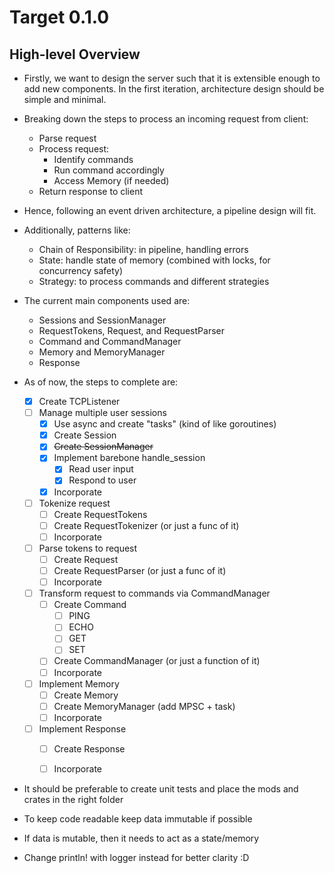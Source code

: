 # Target 0.1.0

## High-level Overview
- Firstly, we want to design the server such that it is extensible enough to add new components. In the first iteration, architecture design should be simple and minimal.
- Breaking down the steps to process an incoming request from client:
  - Parse request
  - Process request:
    - Identify commands
    - Run command accordingly
    - Access Memory (if needed)
  - Return response to client

- Hence, following an event driven architecture, a pipeline design will fit.
- Additionally, patterns like:
  - Chain of Responsibility: in pipeline, handling errors
  - State: handle state of memory (combined with locks, for concurrency safety)
  - Strategy: to process commands and different strategies

- The current main components used are:
  - Sessions and SessionManager
  - RequestTokens, Request, and RequestParser
  - Command and CommandManager
  - Memory and MemoryManager
  - Response

- As of now, the steps to complete are:
  - [x] Create TCPListener
  - [ ] Manage multiple user sessions
    - [x] Use async and create "tasks" (kind of like goroutines) 
    - [x] Create Session
    - [x] ~~Create SessionManager~~
    - [x] Implement barebone handle_session
      - [x] Read user input
      - [x] Respond to user
    - [x] Incorporate
  - [ ] Tokenize request
    - [ ] Create RequestTokens
    - [ ] Create RequestTokenizer (or just a func of it)
    - [ ] Incorporate
  - [ ] Parse tokens to request
    - [ ] Create Request
    - [ ] Create RequestParser (or just a func of it)
    - [ ] Incorporate
  - [ ] Transform request to commands via CommandManager
    - [ ] Create Command
      - [ ] PING
      - [ ] ECHO
      - [ ] GET
      - [ ] SET
    - [ ] Create CommandManager (or just a function of it)
    - [ ] Incorporate
  - [ ] Implement Memory
    - [ ] Create Memory
    - [ ] Create MemoryManager (add MPSC + task)
    - [ ] Incorporate
  - [ ] Implement Response
    - [ ] Create Response
    - [ ] Incorporate
    

- It should be preferable to create unit tests and place the mods and crates in the right folder
- To keep code readable keep data immutable if possible
- If data is mutable, then it needs to act as a state/memory
- Change println! with logger instead for better clarity :D
